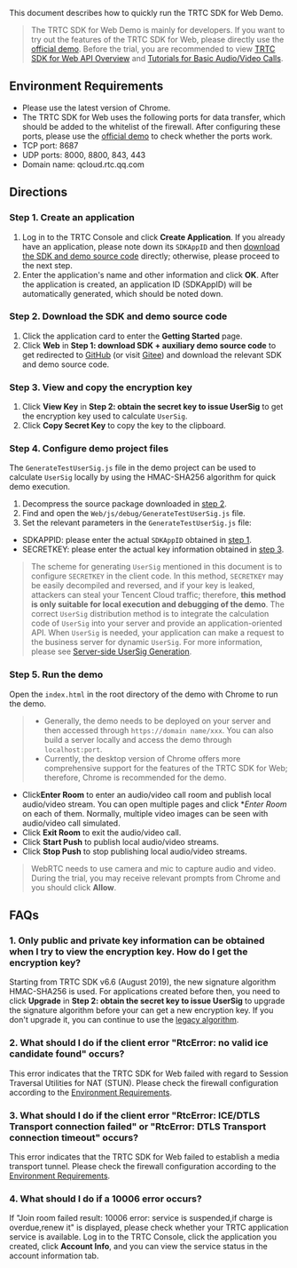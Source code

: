 This document describes how to quickly run the TRTC SDK for Web Demo.

>The TRTC SDK for Web Demo is mainly for developers. If you want to try out the features of the TRTC SDK for Web, please directly use the [official demo](https://trtc-1252463788.file.myqcloud.com/web/demo/official-demo/index.html).
Before the trial, you are recommended to view [TRTC SDK for Web API Overview](https://trtc-1252463788.file.myqcloud.com/web/docs/index.html) and [Tutorials for Basic Audio/Video Calls](https://trtc-1252463788.file.myqcloud.com/web/docs/tutorial-01-basic-video-call.html).

<span id="requirements"></span>
## Environment Requirements
- Please use the latest version of Chrome.
- The TRTC SDK for Web uses the following ports for data transfer, which should be added to the whitelist of the firewall. After configuring these ports, please use the [official demo](https://trtc-1252463788.file.myqcloud.com/web/demo/official-demo/index.html) to check whether the ports work.
 - TCP port: 8687
 - UDP ports: 8000, 8800, 843, 443
 - Domain name: qcloud.rtc.qq.com
 
 
## Directions
<span id="step1"></span>
### Step 1. Create an application
1. Log in to the TRTC Console and click **Create Application**.
  If you already have an application, please note down its `SDKAppID` and then [download the SDK and demo source code](#step2) directly; otherwise, please proceed to the next step.
2. Enter the application's name and other information and click **OK**.
  After the application is created, an application ID (SDKAppID) will be automatically generated, which should be noted down.


<span id="step2"></span>
### Step 2. Download the SDK and demo source code
1. Click the application card to enter the **Getting Started** page.
2. Click **Web** in **Step 1: download SDK + auxiliary demo source code** to get redirected to [GitHub](https://github.com/tencentyun/TRTCSDK) (or visit [Gitee](https://gitee.com/cloudtencent/TRTCSDK)) and download the relevant SDK and demo source code.


<span id="step3"></span>
### Step 3. View and copy the encryption key
1. Click **View Key** in **Step 2: obtain the secret key to issue UserSig** to get the encryption key used to calculate `UserSig`.
2. Click **Copy Secret Key** to copy the key to the clipboard.

<span id="CopyKey"></span>
### Step 4. Configure demo project files
The `GenerateTestUserSig.js` file in the demo project can be used to calculate `UserSig` locally by using the HMAC-SHA256 algorithm for quick demo execution.
 
1. Decompress the source package downloaded in [step 2](#step2).
2. Find and open the `Web/js/debug/GenerateTestUserSig.js` file.
3. Set the relevant parameters in the `GenerateTestUserSig.js` file:
  - SDKAPPID: please enter the actual `SDKAppID` obtained in [step 1](#step1).
  - SECRETKEY: please enter the actual key information obtained in [step 3](#step3).

>The scheme for generating `UserSig` mentioned in this document is to configure `SECRETKEY` in the client code. In this method, `SECRETKEY` may be easily decompiled and reversed, and if your key is leaked, attackers can steal your Tencent Cloud traffic; therefore, **this method is only suitable for local execution and debugging of the demo**.
>The correct `UserSig` distribution method is to integrate the calculation code of `UserSig` into your server and provide an application-oriented API. When `UserSig` is needed, your application can make a request to the business server for dynamic `UserSig`. For more information, please see [Server-side UserSig Generation](https://intl.cloud.tencent.com/document/product/647/35166#Server).

### Step 5. Run the demo
Open the `index.html` in the root directory of the demo with Chrome to run the demo.

>
> - Generally, the demo needs to be deployed on your server and then accessed through `https://domain name/xxx`. You can also build a server locally and access the demo through `localhost:port`.
> - Currently, the desktop version of Chrome offers more comprehensive support for the features of the TRTC SDK for Web; therefore, Chrome is recommended for the demo.


- Click**Enter Room** to enter an audio/video call room and publish local audio/video stream.
 You can open multiple pages and click **Enter Room* on each of them. Normally, multiple video images can be seen with audio/video call simulated.
- Click **Exit Room** to exit the audio/video call.
- Click **Start Push** to publish local audio/video streams.
- Click **Stop Push** to stop publishing local audio/video streams.

>WebRTC needs to use camera and mic to capture audio and video. During the trial, you may receive relevant prompts from Chrome and you should click **Allow**.


## FAQs

### 1. Only public and private key information can be obtained when I try to view the encryption key. How do I get the encryption key?
Starting from TRTC SDK v6.6 (August 2019), the new signature algorithm HMAC-SHA256 is used. For applications created before then, you need to click **Upgrade** in **Step 2: obtain the secret key to issue UserSig** to upgrade the signature algorithm before your can get a new encryption key. If you don't upgrade it, you can continue to use the [legacy algorithm](https://intl.cloud.tencent.com/document/product/647/35166#old-version-of-algorithm).

### 2. What should I do if the client error "RtcError: no valid ice candidate found" occurs?
This error indicates that the TRTC SDK for Web failed with regard to Session Traversal Utilities for NAT (STUN). Please check the firewall configuration according to the [Environment Requirements](#requirements).

### 3. What should I do if the client error "RtcError: ICE/DTLS Transport connection failed" or "RtcError: DTLS Transport connection timeout" occurs?
This error indicates that the TRTC SDK for Web failed to establish a media transport tunnel. Please check the firewall configuration according to the [Environment Requirements](#requirements).

### 4. What should I do if a 10006 error occurs?
If "Join room failed result: 10006 error: service is suspended,if charge is overdue,renew it" is displayed, please check whether your TRTC application service is available.
Log in to the TRTC Console, click the application you created, click **Account Info**, and you can view the service status in the account information tab.
